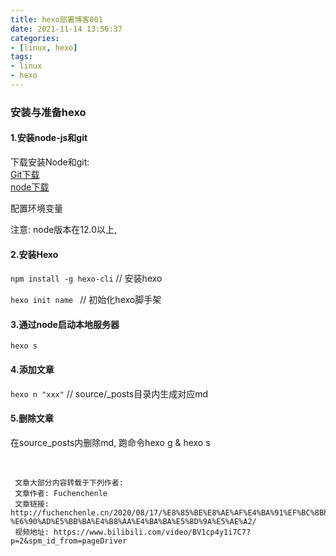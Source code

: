 ```yaml
---
title: hexo部署博客001  
date: 2021-11-14 13:56:37  
categories:  
- [linux, hexo]  
tags:  
- linux
- hexo
---
```


### 安装与准备hexo

#### 1.安装node-js和git

下载安装Node和git:  
[Git下载](https://git-scm.com/downloads)  
[node下载](https://nodejs.org/zh-cn/)  

配置环境变量

注意: node版本在12.0以上,

#### 2.安装Hexo

`npm install -g hexo-cli`	// 安装hexo

`hexo init name `		    // 初始化hexo脚手架

#### 3.通过node启动本地服务器

`hexo s`

#### 4.添加文章

`hexo n "xxx"`	// source/_posts目录内生成对应md

#### 5.删除文章
在source_posts内删除md, 跑命令hexo g & hexo s

&nbsp;

```
 文章大部分内容转载于下列作者:
 文章作者: Fuchenchenle
 文章链接: http://fuchenchenle.cn/2020/08/17/%E8%85%BE%E8%AE%AF%E4%BA%91%EF%BC%8Bhexo-%E6%90%AD%E5%BB%BA%E4%B8%AA%E4%BA%BA%E5%8D%9A%E5%AE%A2/
 视频地址: https://www.bilibili.com/video/BV1cp4y1i7C7?p=2&spm_id_from=pageDriver
```
